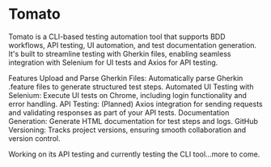 # Tomato

Tomato is a CLI-based testing automation tool that supports BDD workflows, API testing, UI automation, and test documentation generation. It's built to streamline testing with Gherkin files, enabling seamless integration with Selenium for UI tests and Axios for API testing.

Features
Upload and Parse Gherkin Files: Automatically parse Gherkin .feature files to generate structured test steps.
Automated UI Testing with Selenium: Execute UI tests on Chrome, including login functionality and error handling.
API Testing: (Planned) Axios integration for sending requests and validating responses as part of your API tests.
Documentation Generation: Generate HTML documentation for test steps and logs.
GitHub Versioning: Tracks project versions, ensuring smooth collaboration and version control.

Working on its API testing and currently testing the CLI tool...more to come.
